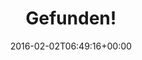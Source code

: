 ---
retweeted: false
source: <a href="http://getfalcon.pro" rel="nofollow">Falcon Pro Material</a>
entities:
  hashtags: []
  symbols: []
  user_mentions: []
  urls:
  - url: https://t.co/aMnko87NRq
    expanded_url: https://twitter.com/bascht/status/694291537979666433
    display_url: twitter.com/bascht/status/…
    indices:
    - '11'
    - '34'
display_text_range:
- '0'
- '34'
favorite_count: '6'
id_str: '694412249994285056'
truncated: false
retweet_count: '0'
id: '694412249994285056'
possibly_sensitive: false
created_at: Tue Feb 02 06:49:16 +0000 2016
favorited: false
full_text: Gefunden!
lang: de
quote_url: https://twitter.com/bascht/status/694291537979666433
tags:
- pesos:twitter
date: '2016-02-02T06:49:16+00:00'
src: https://twitter.com/bascht/status/694412249994285056
original_url: https://twitter.com/bascht/status/694412249994285056
type: twitter_tweet
text: Gefunden!
title: Gefunden!

---